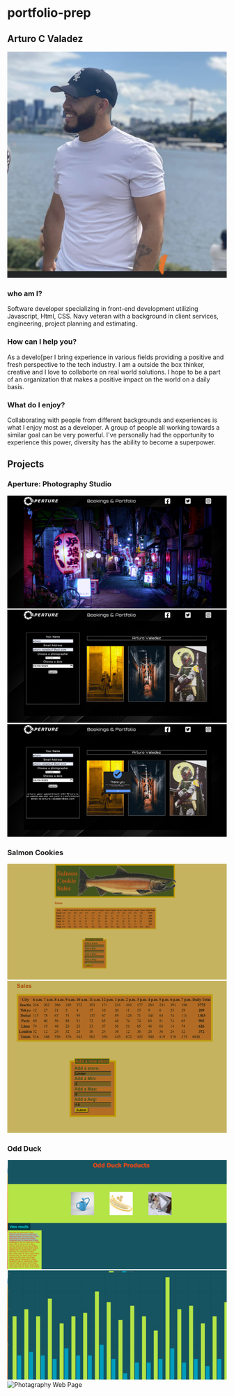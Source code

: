# portfolio-prep

## Arturo C Valadez

![Image of Arturo](/Images/IMG_5361.jpg)

### who am I?

Software developer specializing in front-end development utilizing Javascript, Html, CSS. Navy veteran with a background in client services, engineering, project planning and estimating. 

### How can I help you?

As a develo[per I bring experience in various fields providing a positive and fresh perspective to the tech industry. I am a outside the box thinker, creative and I love to collaborte on real world solutions. I hope to be a part of an organization that makes a positive impact on the world on a daily basis. 

### What do I enjoy?

Collaborating with people from different backgrounds and experiences is what I enjoy most as a developer. A group of people all working towards a similar goal can be very powerful. I've personally had the opportunity to experience this power, diversity has the ability to become a superpower. 

## Projects

### Aperture: Photography Studio

![Photagraphy Web Page](/Images/Apert1.png)
![Photagraphy Web Page](/Images/Apert2.png)
![Photagraphy Web Page](/Images/Apert3.png)

### Salmon Cookies

![Photagraphy Web Page](/Images/Cookie1.png)
![Photagraphy Web Page](/Images/Cookie2.png)

### Odd Duck

![Photagraphy Web Page](/Images/OddDuck1.png)
![Photagraphy Web Page](/Images/OddDuck2.png)
![Photagraphy Web Page](/Images/OddDuck3.png)


